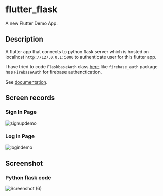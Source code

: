 # flutter_flask

A new Flutter Demo App.

## Description

A flutter app that connects to python flask server which is hosted on localhost `http://127.0.0.1:5000` to authenticate user for this flutter app.

I have tried to code `FlaskbaseAuth` class [here](/lib/flaskbase_auth/flaskbase_auth.dart) like `firebase_auth` package has `FirebaseAuth` for firebase authenctication.

See [documentation](https://firebase.flutter.dev/docs/auth/usage/#emailpassword-registration--sign-in).

## Screen records

### Sign In Page

![signupdemo](https://user-images.githubusercontent.com/85408038/184924613-a1e08adc-201f-4565-9ead-1d73b8c83bdb.gif)

### Log In Page

![logindemo](https://user-images.githubusercontent.com/85408038/184925043-5a9671c1-0499-4192-a82f-44093c2419e2.gif)

## Screenshot

### Python flask code

![Screenshot (6)](https://user-images.githubusercontent.com/85408038/184929215-1f247db3-4d1e-41e8-81de-6c9f5ab21475.png)

